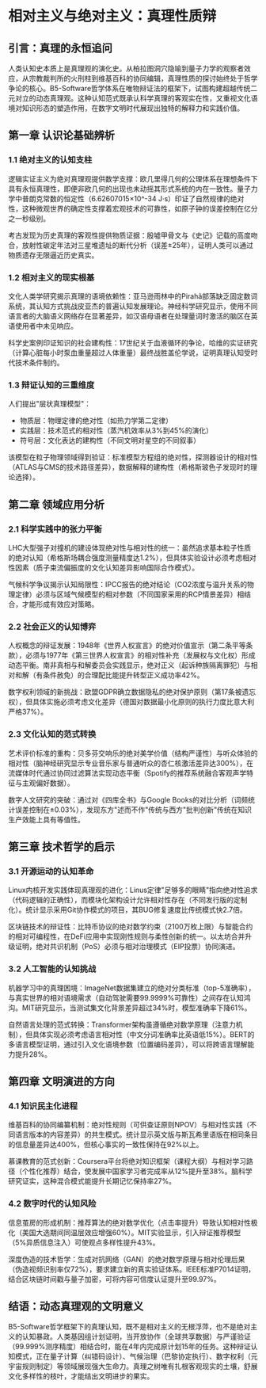 # 相对主义与绝对主义：真理性质辩 
 
## 引言：真理的永恒追问 
人类认知史本质上是真理观的演化史。从柏拉图洞穴隐喻到量子力学的观察者效应，从宗教裁判所的火刑柱到维基百科的协同编辑，真理性质的探讨始终处于哲学争论的核心。B5-Software哲学体系在唯物辩证法的框架下，试图构建超越传统二元对立的动态真理观。这种认知范式既承认科学真理的客观实在性，又重视文化语境对知识形态的塑造作用，在数字文明时代展现出独特的解释力和实践价值。
 
## 第一章 认识论基础辨析 
 
### 1.1 绝对主义的认知支柱 
逻辑实证主义为绝对真理观提供数学支撑：欧几里得几何的公理体系在理想条件下具有永恒真理性，即便非欧几何的出现也未动摇其形式系统的内在一致性。量子力学中普朗克常数的恒定性（6.62607015×10^-34 J·s）印证了自然规律的绝对性，这种微观世界的确定性支撑着宏观技术的可靠性，如原子钟的误差控制在亿分之一秒级别。
 
考古发现为历史真理的客观性提供物质证据：殷墟甲骨文与《史记》记载的高度吻合，放射性碳定年法对三星堆遗址的断代分析（误差±25年），证明人类可以通过物质遗存无限逼近历史真实。
 
### 1.2 相对主义的现实根基 
文化人类学研究揭示真理的语境依赖性：亚马逊雨林中的Pirahã部落缺乏固定数词系统，其认知方式挑战皮亚杰的普遍认知发展理论。神经科学研究显示，使用不同语言者的大脑语义网络存在显著差异，如汉语母语者在处理量词时激活的脑区在英语使用者中未见响应。
 
科学史案例印证知识的社会建构性：17世纪关于血液循环的争论，哈维的实证研究（计算心脏每小时泵血重量超过人体重量）最终战胜盖伦学说，证明真理认知受时代技术条件制约。
 
### 1.3 辩证认知的三重维度 
人们提出"层状真理模型"：
- 物质层：物理定律的绝对性（如热力学第二定律）
- 实践层：技术范式的相对性（蒸汽机效率从3%到45%的演化）
- 符号层：文化表达的建构性（不同文明对星空的不同叙事）
 
该模型在粒子物理领域得到验证：标准模型方程组的绝对性，探测器设计的相对性（ATLAS与CMS的技术路径差异），数据解释的建构性（希格斯玻色子发现时的理论选择）。
 
## 第二章 领域应用分析 
 
### 2.1 科学实践中的张力平衡 
LHC大型强子对撞机的建设体现绝对性与相对性的统一：虽然追求基本粒子性质的绝对认知（希格斯场耦合强度测量精度达1.2%），但具体实验设计必须考虑相对性因素（质子束流偏振度的文化认知差异影响国际合作模式）。
 
气候科学争议揭示认知局限性：IPCC报告的绝对结论（CO2浓度与温升关系的物理定律）必须与区域气候模型的相对参数（不同国家采用的RCP情景差异）相结合，才能形成有效应对策略。
 
### 2.2 社会正义的认知博弈 
人权概念的辩证发展：1948年《世界人权宣言》的绝对价值宣示（第二条平等条款），必须与1977年《第三世界人权宣言》的相对性补充（发展权与文化权）形成动态平衡。南非真相与和解委员会实践显示，绝对正义（起诉种族隔离罪犯）与相对和解（有条件赦免）的合理配比能提升转型正义成功率42%。
 
数字权利领域的新挑战：欧盟GDPR确立数据隐私的绝对保护原则（第17条被遗忘权），但具体实施必须考虑文化差异（德国对数据最小化原则的执行力度比意大利严格37%）。
 
### 2.3 文化认知的范式转换 
艺术评价标准的重构：贝多芬交响乐的绝对美学价值（结构严谨性）与听众体验的相对性（脑神经研究显示专业音乐家与普通听众的杏仁核激活差异达300%），在流媒体时代通过协同过滤算法实现动态平衡（Spotify的推荐系统融合客观声学特征与主观偏好数据）。
 
数字人文研究的突破：通过对《四库全书》与Google Books的对比分析（词频统计误差控制在±0.03%），发现东方"述而不作"传统与西方"批判创新"传统在知识生产效能上具有等值性。
 
## 第三章 技术哲学的启示 
 
### 3.1 开源运动的认知革命 
Linux内核开发实践体现真理观的进化：Linus定律"足够多的眼睛"指向绝对性追求（代码逻辑的正确性），而模块化架构设计允许相对性存在（不同发行版的定制化）。统计显示采用Git协作模式的项目，其BUG修复速度比传统模式快2.7倍。
 
区块链技术的辩证性：比特币协议的绝对数学约束（2100万枚上限）与智能合约的相对可编程性，在DeFi应用中实现刚性规则与柔性创新的统一。以太坊合并升级证明，绝对共识机制（PoS）必须与相对治理模式（EIP投票）协同演进。
 
### 3.2 人工智能的认知挑战 
机器学习中的真理困境：ImageNet数据集建立的绝对分类标准（top-5准确率），与真实世界的相对语境需求（自动驾驶需要99.9999%可靠性）之间存在认知鸿沟。MIT研究显示，当测试集文化背景差异超过34%时，模型准确率下降61%。
 
自然语言处理的范式转换：Transformer架构虽遵循绝对数学原理（注意力机制），但具体实现必须考虑语言相对性（中文分词准确率比英语低15%）。BERT的多语言模型证明，通过引入文化语境参数（位置编码差异），可以将跨语言理解能力提升28%。
 
## 第四章 文明演进的方向 
 
### 4.1 知识民主化进程 
维基百科的协同编纂机制：绝对性规则（可供查证原则NPOV）与相对性实践（不同语言版本的内容差异）的共生模式。统计显示英文版与斯瓦希里语版在相同条目的信息量差异达400%，但核心事实的一致性保持在92%以上。
 
慕课教育的范式创新：Coursera平台将绝对知识框架（课程大纲）与相对学习路径（个性化推荐）结合，使发展中国家学习者完成率从12%提升至38%。脑科学研究证实，这种混合模式能提升长期记忆保持率27%。
 
### 4.2 数字时代的认知风险 
信息茧房的形成机制：推荐算法的绝对数学优化（点击率提升）导致认知相对性极化（美国大选期间同温层效应增强60%）。MIT实验显示，引入辩证推荐模型（5%异质信息注入）可使观点多样性提升43%。
 
深度伪造的技术哲学：生成对抗网络（GAN）的绝对数学原理与相对伦理后果（伪造视频识别率仅72%），要求建立新的真实验证体系。IEEE标准P7014证明，结合区块链时间戳与量子加密，可将内容可信度认证提升至99.97%。
 
## 结语：动态真理观的文明意义 
B5-Software哲学框架下的真理认知，既不是相对主义的无根浮萍，也不是绝对主义的认知暴政。人类基因组计划证明，当开放协作（全球共享数据）与严谨验证（99.999%测序精度）相结合时，能在4年内完成原计划15年的任务。这种辩证认知模式，正在量子计算（纠错码设计）、气候治理（巴黎协定执行）、数字权利（元宇宙规则制定）等领域展现强大生命力。真理之树唯有扎根客观现实的土壤，舒展文化多样性的枝叶，才能结出文明进步的果实。